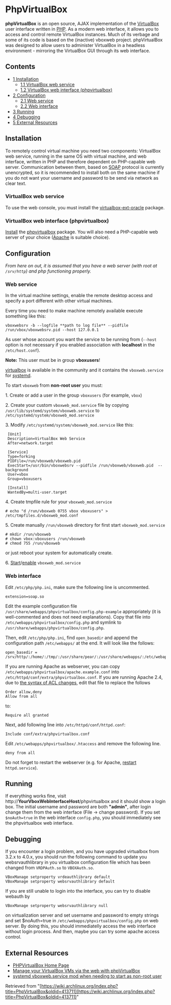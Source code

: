 # PhpVirtualBox

**phpVirtualBox** is an open source, AJAX implementation of the [VirtualBox](/index.php/VirtualBox "VirtualBox") user interface written in [PHP](/index.php/PHP "PHP"). As a modern web interface, it allows you to access and control remote VirtualBox instances. Much of its verbage and some of its code is based on the (inactive) vboxweb project. phpVirtualBox was designed to allow users to administer VirtualBox in a headless environment - mirroring the VirtualBox GUI through its web interface.

## Contents

*   [1 Installation](#Installation)
    *   [1.1 VirtualBox web service](#VirtualBox_web_service)
    *   [1.2 VirtualBox web interface (phpvirtualbox)](#VirtualBox_web_interface_.28phpvirtualbox.29)
*   [2 Configuration](#Configuration)
    *   [2.1 Web service](#Web_service)
    *   [2.2 Web interface](#Web_interface)
*   [3 Running](#Running)
*   [4 Debugging](#Debugging)
*   [5 External Resources](#External_Resources)

## Installation

To remotely control virtual machine you need two components: VirtualBox web service, running in the same OS with virtual machine, and web interface, written in PHP and therefore dependent on PHP-capable web server. Communication between them, based on [SOAP](https://en.wikipedia.org/wiki/SOAP "wikipedia:SOAP") protocol is currently unencrypted, so it is recommended to install both on the same machine if you do not want your username and password to be send via network as clear text.

### VirtualBox web service

To use the web console, you must install the [virtualbox-ext-oracle](https://aur.archlinux.org/packages/virtualbox-ext-oracle/) package.

### VirtualBox web interface (phpvirtualbox)

[Install](/index.php/Install "Install") the [phpvirtualbox](https://www.archlinux.org/packages/?name=phpvirtualbox) package. You will also need a PHP-capable web server of your choice ([Apache](/index.php/Apache "Apache") is suitable choice).

## Configuration

_From here on out, it is assumed that you have a web server (with root at `/srv/http`) and php functioning properly._

### Web service

In the virtual machine settings, enable the remote desktop access and specify a port different with other virtual machines.

Every time you need to make machine remotely available execute something like this:

```
vboxwebsrv -b --logfile **path to log file** --pidfile /run/vbox/vboxwebsrv.pid --host 127.0.0.1

```

As user whose account you want the service to be running from (`--host` option is not necessary if you enabled association with **localhost** in the `/etc/host.conf`).

**Note:** This user must be in group **vboxusers**!

[virtualbox](https://www.archlinux.org/packages/?name=virtualbox) is available in the community and it contains the `vboxweb.service` for [systemd](/index.php/Systemd "Systemd").

To start `vboxweb` from **non-root user** you must:

1\. Create or add a user in the group `vboxusers` (for example, `vbox`)

2\. Create your custom `vboxweb_mod.service` file by copying `/usr/lib/systemd/system/vboxweb.service` to `/etc/systemd/system/vboxweb_mod.service`

3\. Modify `/etc/systemd/system/vboxweb_mod.service` like this:

```
 [Unit]
 Description=VirtualBox Web Service
 After=network.target

 [Service]
 Type=forking
 PIDFile=/run/vboxweb/vboxweb.pid
 ExecStart=/usr/bin/vboxwebsrv --pidfile /run/vboxweb/vboxweb.pid  --background
 User=vbox
 Group=vboxusers

 [Install]
 WantedBy=multi-user.target

```

4\. Create tmpfile rule for your `vboxweb_mod.service`

```
# echo "d /run/vboxweb 0755 vbox vboxusers" > /etc/tmpfiles.d/vboxweb_mod.conf

```

5\. Create manually `/run/vboxweb` directory for first start `vboxweb_mod.service`

```
# mkdir /run/vboxweb
# chown vbox:vboxusers /run/vboxweb
# chmod 755 /run/vboxweb

```

or just reboot your system for automatically create.

6\. [Start](/index.php/Start "Start")/[enable](/index.php/Enable "Enable") `vboxweb_mod.service`

### Web interface

Edit `/etc/php/php.ini`, make sure the following line is uncommented.

```
extension=soap.so

```

Edit the example configuration file `/usr/share/webapps/phpvirtualbox/config.php-example` appropriately (it is well-commented and does not need explanations). Copy that file into `/etc/webapps/phpvirtualbox/config.php` and symlink to `/usr/share/webapps/phpvirtualbox/config.php`.

Then, edit `/etc/php/php.ini`, find `open_basedir` and append the configuration path `/etc/webapps/` at the end. It will look like the follows:

```
open_basedir = /srv/http/:/home/:/tmp/:/usr/share/pear/:/usr/share/webapps/:/etc/webapps/

```

If you are running Apache as webserver, you can copy `/etc/webapps/phpvirtualbox/apache.example.conf` into `/etc/httpd/conf/extra/phpvirtualbox.conf`. If you are running Apache 2.4, due to [the syntax of ACL changes](http://httpd.apache.org/docs/2.4/upgrading.html#run-time), edit that file to replace the follows

```
Order allow,deny
Allow from all

```

to:

```
Require all granted

```

Next, add following line into `/etc/httpd/conf/httpd.conf`:

```
Include conf/extra/phpvirtualbox.conf

```

Edit `/etc/webapps/phpvirtualbox/.htaccess` and remove the following line.

```
deny from all

```

Do not forget to restart the webserver (e.g. for Apache, [restart](/index.php/Restart "Restart") `httpd.service`).

## Running

If everything works fine, visit http://**YourVboxWebInterfaceHost**/phpvirtualbox and it should show a login box. The initial username and password are both **"admin"**, after login change them from the web interface (File -> change password). If you set `$noAuth=true` in the web interface `config.php`, you should immediately see the phpvirtualbox web interface.

## Debugging

If you encounter a login problem, and you have upgraded virtualbox from 3.2.x to 4.0.x, you should run the following command to update you websrvauthlibrary in you virtualbox configuration file which has been changed from `VRDPAuth.so` to `VBOXAuth.so`.

```
VBoxManage setproperty vrdeauthlibrary default
VBoxManage setproperty websrvauthlibrary default 

```

If you are still unable to login into the interface, you can try to disable webauth by

```
VBoxManage setproperty websrvauthlibrary null

```

on virtualization server and set username and password to empty strings and set $noAuth=true in `/etc/webapps/phpvirtualbox/config.php` on web server. By doing this, you should immediatelly access the web interface without login process. And then, maybe you can try some apache access control.

## External Resources

*   [PHPVirtualBox Home Page](http://sourceforge.net/projects/phpvirtualbox/)
*   [Manage your VirtualBox VMs via the web with phpVirtualBox](http://www.torrent-invites.com/software/101718-manage-your-virtualbox-vms-via-web-phpvirtualbox.html)
*   [systemd vboxweb.service mod when needing to start as non-root user](https://bbs.archlinux.org/viewtopic.php?id=147175)

Retrieved from "[https://wiki.archlinux.org/index.php?title=PhpVirtualBox&oldid=413711](https://wiki.archlinux.org/index.php?title=PhpVirtualBox&oldid=413711)"